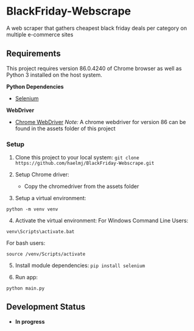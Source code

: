 # BlackFriday-Webscrape

A web scraper that gathers cheapest black friday deals per category on multiple e-commerce sites

## Requirements

This project requires version 86.0.4240 of Chrome browser as well as Python 3 installed on the host system.

**Python Dependencies**

- [Selenium](https://pypi.org/project/selenium/)

**WebDriver**

- [Chrome WebDriver](https://chromedriver.chromium.org/)
*Note:* A chrome webdriver for version 86 can be found in the assets folder of this project

### Setup

1. Clone this project to your local system:
`git clone https://github.com/haelmj/BlackFriday-Webscrape.git`

2. Setup Chrome driver:
    - Copy the chromedriver from the assets folder

3. Setup a virtual environment:

```
python -m venv venv
```

4. Activate the virtual environment:
For Windows Command Line Users:

```
venv\Scripts\activate.bat
```

For bash users:

```
source /venv/Scripts/activate
```

5. Install module dependencies:
`pip install selenium`

6. Run app:

```
python main.py
```

## Development Status

- **In progress**
